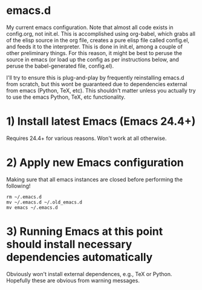 # emacs.d
My current emacs configuration. Note that almost all code exists in config.org, not init.el. This is accomplished using org-babel, which grabs all of the elisp source in the org file, creates a pure elisp file called config.el, and feeds it to the interpreter. This is done in init.el, among a couple of other preliminary things. For this reason, it might be best to peruse the source in emacs (or load up the config as per instructions below, and peruse the babel-generated file, config.el).

I'll try to ensure this is plug-and-play by frequently reinstalling emacs.d from scratch, but this wont be guaranteed due to dependencies external from emacs (Python, TeX, etc). This shouldn't matter unless you actually try to use the emacs Python, TeX, etc functionality.

# 1) Install latest Emacs (Emacs 24.4+)
Requires 24.4+ for various reasons. Won't work at all otherwise.
# 2) Apply new Emacs configuration
Making sure that all emacs instances are closed before performing the following! 

    rm ~/.emacs.d
    mv ~/.emacs.d ~/.old_emacs.d
    mv emacs ~/.emacs.d
# 3) Running Emacs at this point should install necessary dependencies automatically 
Obviously won't install external dependences, e.g., TeX or Python. Hopefully these are obvious from warning messages.








